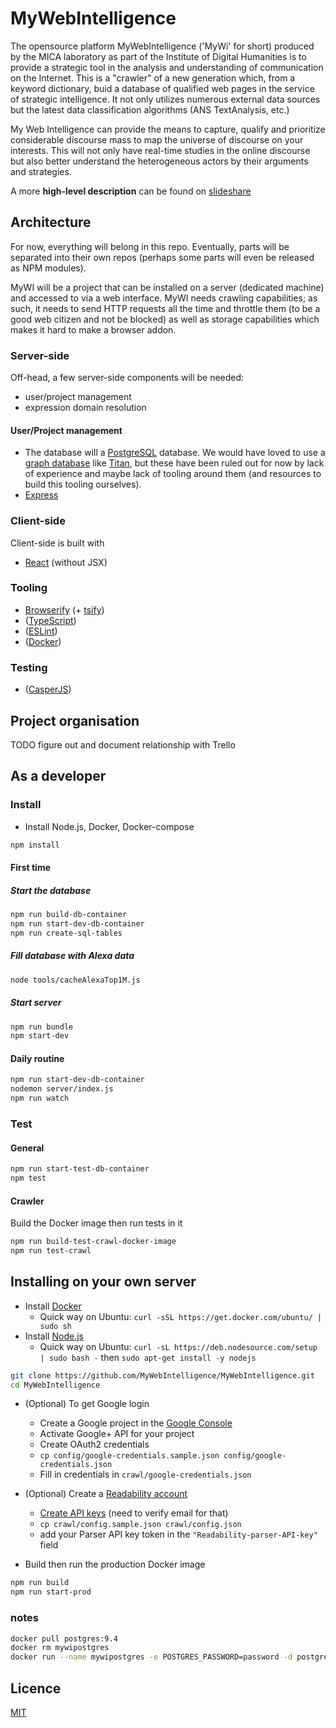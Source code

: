 # MyWebIntelligence

The opensource platform MyWebIntelligence ('MyWi' for short) produced by the MICA laboratory as part of the Institute of Digital Humanities is to provide a strategic tool in the analysis and understanding of communication on the Internet. This is a "crawler" of a new generation which, from a keyword dictionary, buid a database of qualified web pages in the service of strategic intelligence. It not only utilizes numerous external data sources but the latest data classification algorithms (ANS TextAnalysis, etc.)

My Web Intelligence can provide the means to capture, qualify and prioritize considerable discourse mass to map the universe of discourse on your interests. This will not only have real-time studies in the online discourse but also better understand the heterogeneous actors by their arguments and strategies.

A more **high-level description** can be found on [slideshare](http://www.slideshare.net/alakel/20140629-post1) 

## Architecture

For now, everything will belong in this repo. Eventually, parts will be separated into their own repos (perhaps some parts will even be released as NPM modules).

MyWI will be a project that can be installed on a server (dedicated machine) and accessed to via a web interface. MyWI needs crawling capabilities; as such, it needs to send HTTP requests all the time and throttle them (to be a good web citizen and not be blocked) as well as storage capabilities which makes it hard to make a browser addon.

### Server-side

Off-head, a few server-side components will be needed:
* user/project management
* expression domain resolution

#### User/Project management

* The database will a [PostgreSQL](http://www.postgresql.org/) database. We would have loved to use a [graph database](http://en.wikipedia.org/wiki/Graph_database) like [Titan](http://thinkaurelius.github.io/titan/), but these have been ruled out for now by lack of experience and maybe lack of tooling around them (and resources to build this tooling ourselves).
* [Express](http://expressjs.com/)


### Client-side

Client-side is built with 
* [React](http://facebook.github.io/react/) (without JSX)


### Tooling

* [Browserify](http://browserify.org/) (+ [tsify](https://github.com/smrq/tsify))
* ([TypeScript](http://www.typescriptlang.org/))
* ([ESLint](http://eslint.org/))
* ([Docker](https://www.docker.com/))

### Testing

* ([CasperJS](http://casperjs.org/))


## Project organisation

TODO figure out and document relationship with Trello


## As a developer

### Install

* Install Node.js, Docker, Docker-compose

```bash
npm install
```

#### First time

##### Start the database

```bash
npm run build-db-container
npm run start-dev-db-container
npm run create-sql-tables
```

##### Fill database with Alexa data

```bash
node tools/cacheAlexaTop1M.js
```

##### Start server

```bash
npm run bundle
npm start-dev
```

#### Daily routine

```bash
npm run start-dev-db-container
nodemon server/index.js
npm run watch
```


### Test

#### General

```bash
npm run start-test-db-container
npm test
```

#### Crawler

Build the Docker image then run tests in it

````bash
npm run build-test-crawl-docker-image
npm run test-crawl
````

## Installing on your own server

* Install [Docker](https://docs.docker.com/installation/#installation)
   * Quick way on Ubuntu: `curl -sSL https://get.docker.com/ubuntu/ | sudo sh`
* Install [Node.js](https://nodejs.org/)
   * Quick way on Ubuntu: `curl -sL https://deb.nodesource.com/setup | sudo bash -` then `sudo apt-get install -y nodejs`

````sh
git clone https://github.com/MyWebIntelligence/MyWebIntelligence.git
cd MyWebIntelligence
````

* (Optional) To get Google login
    * Create a Google project in the [Google Console](https://console.developers.google.com)
    * Activate Google+ API for your project
    * Create OAuth2 credentials
    * `cp config/google-credentials.sample.json config/google-credentials.json`
    * Fill in credentials in `crawl/google-credentials.json`

* (Optional) Create a [Readability account](https://www.readability.com/login/?next=/settings/account)
    * [Create API keys](https://www.readability.com/settings/account) (need to verify email for that)
    * `cp crawl/config.sample.json crawl/config.json`
    * add your Parser API key token in the `"Readability-parser-API-key"` field

* Build then run the production Docker image

````sh
npm run build
npm run start-prod
````

### notes

```bash
docker pull postgres:9.4
docker rm mywipostgres
docker run --name mywipostgres -e POSTGRES_PASSWORD=password -d postgres:9.4
```

## Licence

[MIT](LICENCE)
